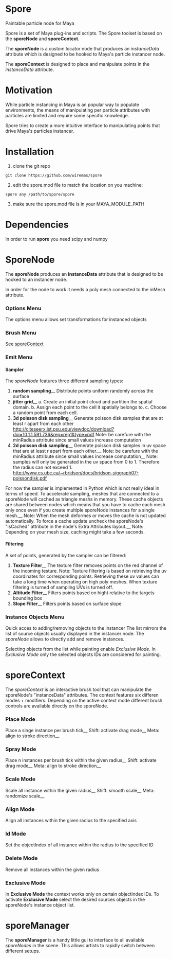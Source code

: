 # Spore

Paintable particle node for Maya

Spore is a set of Maya plug-ins and scripts.
The Spore toolset is based on the **sporeNode** and **sporeContext**.

The **sporeNode** is a custom locator node that produces an *instanceData*
attribute which is designed to be hooked to Maya's particle instancer node.

The **sporeContext** is designed to place and manipulate points in the *instanceData* attribute.

# Motivation

While particle instancing in Maya is an popular way to populate environments,
the means of manipulating per particle attributes with particles are limited
and require some specific knowledge.

Spore tries to create a more intuitive interface to manipulating points that drive
Maya's particles instancer.


# Installation

1. clone the git repo
```
git clone https://github.com/wiremas/spore
```
2. edit the spore.mod file to match the location on you machine:
```
spore any /path/to/spore/spore
```
3. make sure the spore.mod file is in your MAYA_MODULE_PATH

# Dependencies
In order to run **spore** you need scipy and numpy

# SporeNode

The **sporeNode** produces an **instanceData** attribute that is designed to be hooked
to an instancer node.

In order for the node to work it needs a poly mesh connected to the inMesh attribute.

### Options Menu

The options menu allows set transformations for instanced objects

### Brush Menu

See [sporeContext](#sporeContext)

### Emit Menu

#### Sampler

The *sporeNode* features three different sampling types:
1. **random sampling**__
   Distribute points uniform randomly across the surface
2. **jitter grid**__
   a. Create an initial point cloud and partition the spatial domain.
   b. Assign each point to the cell it spatially belongs to.
   c. Choose a random point from each cell.
3. **3d poisson disk sampling**__
   Generate poisson disk samples that are at least r apart from each other
   http://citeseerx.ist.psu.edu/viewdoc/download?doi=10.1.1.591.736&rep=rep1&type=pdf
   Note: be carefure with the minRadius attribute since small values increase computation
4. **2d poisson disk sampling**__
   Generate poisson disk samples in uv space that are at least r apart from each other.__
   Note: be carefure with the minRadius attribute since small values increase computation__
   Note: samples will only be generated in the uv space from 0 to 1.
   Therefore the radius can not exceed 1.
   http://www.cs.ubc.ca/~rbridson/docs/bridson-siggraph07-poissondisk.pdf

For now the sampler is implemented in Python which is not really ideal in terms
of speed. To accelerate sampling, meshes that are connected to a sporeNode will cached
as triangle meshs in memory. These cache objects are shared between nodes which means
that you have to cache each mesh only once even if you create multiple sporeNode instances
for a single mesh.__
Note: When the mesh deformes or moves the cache is not updated automatically. To force a
cache update uncheck the sporeNode's "isCached" attribute in the node's Extra Attributes layout.__
Note: Depending on your mesh size, caching might take a few seconds.

#### Filtering

A set of points, generated by the sampler can be filtered:
1. **Texture Filter**__
   The texture filter removes points on the red channel of the incoming testure.
   Note: Texture filtering is based on retrieving the uv coordinates for corresponding
   points. Retrieving these uv values can take a long time when operating on high poly
   meshes. When texture filtering is turned of sampling UVs is turned off.
2. **Altitude Filter**__
   Filters points based on hight relative to the targets bounding box
3. **Slope Filter**__
   Filters points based on surface slope


### Instance Objects Menu

Quick acces to adding/removing objects to the instancer
The list mirrors the list of source objects usually displayed in the instancer node.
The *sporeNode* allows to directly add and remove instances.

Selecting objects from the list while painting enable *Exclusive Mode*.
In *Exclusive Mode* only the selected objects IDs are considered for painting.

# sporeContext

The *sporeContext* is an interactive brush tool that can manipulate the sporeNode's 
"instanceData" attributes. The context features six differen modes + modifiers.
Depending on the active context mode different brush controls are available directly
on the sporeNode.

### Place Mode

Place a singe instance per brush tick__
Shift: activate drag mode__
Meta: align to stroke direction__

### Spray Mode

Place n instances per brush tick within the given radius__
Shift: activate drag mode__
Meta: align to stroke direction__

### Scale Mode

Scale all instance within the given radius__
Shift: smooth scale__
Meta: randomize scale__

### Align Mode

Align all instances within the given radius to the specified axis

### Id Mode

Set the objectIndex of all instance within the radius to the specified ID

### Delete Mode

Remove all instances within the given radius

### Exclusive Mode
In **Exclusive Mode** the context works only on certain objectIndex IDs.
To activate **Exclusive Mode** select the desired sources objects in the
sporeNode's instance object list.


# sporeManager
The **sporeManager** is a handy little gui to interface to all available *sporeNodes* 
in the scene. This allows artists to rapidly switch between different setups.


